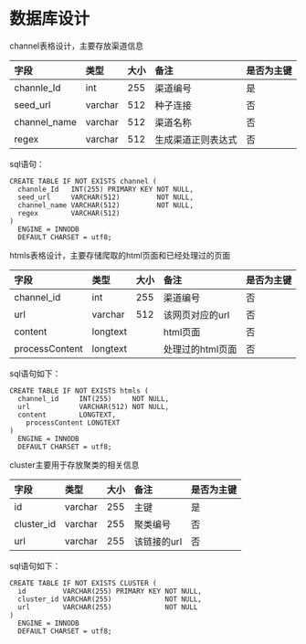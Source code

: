 # 数据库设计

channel表格设计，主要存放渠道信息

| 字段 | 类型 | 大小 | 备注 | 是否为主键 |
| :--- | :--- | :--- | :--- | :--- |
| channle\_Id | int | 255 | 渠道编号 | 是 |
| seed\_url | varchar | 512 | 种子连接 | 否 |
| channel\_name | varchar | 512 | 渠道名称 | 否 |
| regex | varchar | 512 | 生成渠道正则表达式 | 否 |

sql语句：

```
CREATE TABLE IF NOT EXISTS channel (
  channle_Id   INT(255) PRIMARY KEY NOT NULL,
  seed_url     VARCHAR(512)         NOT NULL,
  channel_name VARCHAR(512)         NOT NULL,
  regex        VARCHAR(512)
)
  ENGINE = INNODB
  DEFAULT CHARSET = utf8;
```

htmls表格设计，主要存储爬取的html页面和已经处理过的页面

| 字段 | 类型 | 大小 | 备注 | 是否为主键 |
| :--- | :--- | :--- | :--- | :--- |
| channel\_id | int | 255 | 渠道编号 | 否 |
| url | varchar | 512 | 该网页对应的url | 否 |
| content | longtext |  | html页面 | 否 |
| processContent | longtext |  | 处理过的html页面 | 否 |

sql语句如下：

```
CREATE TABLE IF NOT EXISTS htmls (
  channel_id     INT(255)     NOT NULL,
  url            VARCHAR(512) NOT NULL,
  content        LONGTEXT,
    processContent LONGTEXT
)
  ENGINE = INNODB
  DEFAULT CHARSET = utf8;
```

cluster主要用于存放聚类的相关信息

| 字段 | 类型 | 大小 | 备注 | 是否为主键 |
| :--- | :--- | :--- | :--- | :--- |
| id | varchar | 255 | 主键 | 是 |
| cluster\_id | varchar | 255 | 聚类编号 | 否 |
| url | varchar | 255 | 该链接的url | 否 |

sql语句如下：

```
CREATE TABLE IF NOT EXISTS CLUSTER (
  id         VARCHAR(255) PRIMARY KEY NOT NULL,
  cluster_id VARCHAR(255)             NOT NULL,
  url        VARCHAR(255)             NOT NULL
)
  ENGINE = INNODB
  DEFAULT CHARSET = utf8;
```



